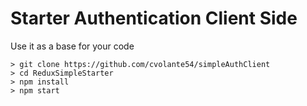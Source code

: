 # Starter Authentication Client Side

Use it as a base for your code
```
> git clone https://github.com/cvolante54/simpleAuthClient
> cd ReduxSimpleStarter
> npm install
> npm start
```
